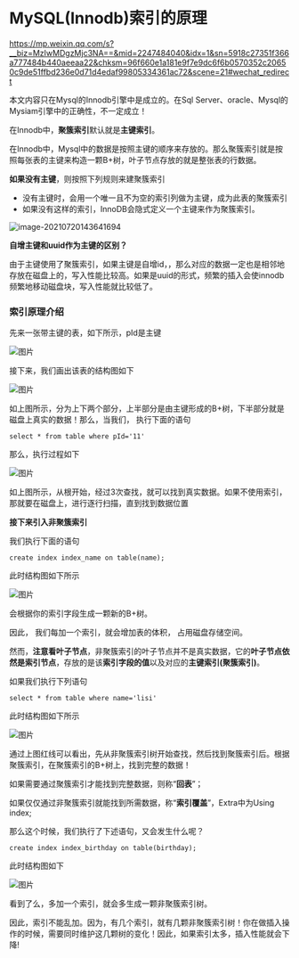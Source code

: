 # MySQL(Innodb)索引的原理

https://mp.weixin.qq.com/s?__biz=MzIwMDgzMjc3NA==&mid=2247484040&idx=1&sn=5918c27351f366a777484b440aeeaa22&chksm=96f660e1a181e9f7e9dc6f6b0570352c20650c9de51ffbd236e0d71d4edaf99805334361ac72&scene=21#wechat_redirect

本文内容只在Mysql的Innodb引擎中是成立的。在Sql Server、oracle、Mysql的Mysiam引擎中的正确性，不一定成立！



在Innodb中，**聚簇索引**默认就是**主键索引**。

在Innodb中，Mysql中的数据是按照主键的顺序来存放的。那么聚簇索引就是按照每张表的主键来构造一颗B+树，叶子节点存放的就是整张表的行数据。

**如果没有主键**，则按照下列规则来建聚簇索引

- 没有主键时，会用一个唯一且不为空的索引列做为主键，成为此表的聚簇索引
- 如果没有这样的索引，InnoDB会隐式定义一个主键来作为聚簇索引。

![image-20210720143641694](C:\Users\Administrator\AppData\Roaming\Typora\typora-user-images\image-20210720143641694.png)

**自增主键和uuid作为主键的区别？**

由于主键使用了聚簇索引，如果主键是自增id，，那么对应的数据一定也是相邻地存放在磁盘上的，写入性能比较高。如果是uuid的形式，频繁的插入会使innodb频繁地移动磁盘块，写入性能就比较低了。



### 索引原理介绍

先来一张带主键的表，如下所示，pId是主键

![图片](https://mmbiz.qpic.cn/mmbiz_png/SYoYmIOcI5ralVp2b3MQdpn2G9n2AuaaPHU4tiaStYcJpjIbKPkRc15HvZdQbPb9gZIKcdc2szdxickbxFvAWKCA/640?wx_fmt=png&tp=webp&wxfrom=5&wx_lazy=1&wx_co=1)

接下来，我们画出该表的结构图如下

![图片](https://mmbiz.qpic.cn/mmbiz_png/SYoYmIOcI5ralVp2b3MQdpn2G9n2Auaaqko1fHU9jKV67diclTn66icSLozzYDibrPwPHRFgnGPcl8jsjLNdFKNeQ/640?wx_fmt=png&tp=webp&wxfrom=5&wx_lazy=1&wx_co=1)

如上图所示，分为上下两个部分，上半部分是由主键形成的B+树，下半部分就是磁盘上真实的数据！那么，当我们， 执行下面的语句

```
select * from table where pId='11'
```

那么，执行过程如下

![图片](https://mmbiz.qpic.cn/mmbiz_png/SYoYmIOcI5ralVp2b3MQdpn2G9n2AuaaSlj1hg6C3HZgdX5m567iatj6tonzRgyOToP1ibYpKpMW5odtoPrHU5bg/640?wx_fmt=png&tp=webp&wxfrom=5&wx_lazy=1&wx_co=1)

如上图所示，从根开始，经过3次查找，就可以找到真实数据。如果不使用索引，那就要在磁盘上，进行逐行扫描，直到找到数据位置



**接下来引入非聚簇索引**

我们执行下面的语句

```
create index index_name on table(name);
```

此时结构图如下所示

![图片](https://mmbiz.qpic.cn/mmbiz_png/SYoYmIOcI5ralVp2b3MQdpn2G9n2AuaaXNtyvxah28fegd0yIEVNp3tpHYLflH09PYBZjcJ7Ar15QSfzHOiaBOw/640?wx_fmt=png&tp=webp&wxfrom=5&wx_lazy=1&wx_co=1)

会根据你的索引字段生成一颗新的B+树。

因此， 我们每加一个索引，就会增加表的体积， 占用磁盘存储空间。

然而，**注意看叶子节点**，非聚簇索引的叶子节点并不是真实数据，它的**叶子节点依然是索引节点**，存放的是该**索引字段的值**以及对应的**主键索引(聚簇索引)**。



如果我们执行下列语句

```
select * from table where name='lisi'
```

此时结构图如下所示

![图片](https://mmbiz.qpic.cn/mmbiz_png/SYoYmIOcI5ralVp2b3MQdpn2G9n2AuaaNdMton1rewN2MXeHuJwjbfdBtHfsLSfxWFqsu8uzYcgA0DyAUkxVeQ/640?wx_fmt=png&tp=webp&wxfrom=5&wx_lazy=1&wx_co=1)


通过上图红线可以看出，先从非聚簇索引树开始查找，然后找到聚簇索引后。根据聚簇索引，在聚簇索引的B+树上，找到完整的数据！

如果需要通过聚簇索引才能找到完整数据，则称“**回表**”；

如果仅仅通过非聚簇索引就能找到所需数据，称“**索引覆盖**”，Extra中为Using index;



那么这个时候，我们执行了下述语句，又会发生什么呢？

```
create index index_birthday on table(birthday);
```

此时结构图如下

![图片](https://mmbiz.qpic.cn/mmbiz_png/SYoYmIOcI5ralVp2b3MQdpn2G9n2AuaalkQ4SibrdUfuM79tTkIqLaBjy2wxcvJkfXyzib2vpiaRaAqZaDogNYoMw/640?wx_fmt=png&tp=webp&wxfrom=5&wx_lazy=1&wx_co=1)


看到了么，多加一个索引，就会多生成一颗非聚簇索引树。

因此，索引不能乱加。因为，有几个索引，就有几颗非聚簇索引树！你在做插入操作的时候，需要同时维护这几颗树的变化！因此，如果索引太多，插入性能就会下降!